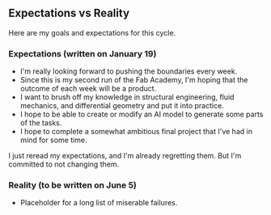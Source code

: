 ## Expectations vs Reality

Here are my goals and expectations for this cycle.

### Expectations (written on January 19)
- I'm really looking forward to pushing the boundaries every week.
- Since this is my second run of the Fab Academy, I'm hoping that the outcome of each week will be a product.
- I want to brush off my knowledge in structural engineering, fluid mechanics, and differential geometry and put it into practice.
- I hope to be able to create or modify an AI model to generate some parts of the tasks.
- I hope to complete a somewhat ambitious final project that I've had in mind for some time.

I just reread my expectations, and I'm already regretting them. But I'm committed to not changing them.

### Reality (to be written on June 5)

- Placeholder for a long list of miserable failures.

